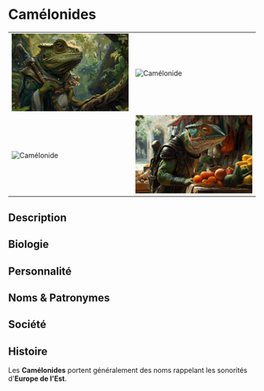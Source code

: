 # Camélonides
| | |
|-|-|
|![Camélonide](../../../../_images/scientific.png) |![Camélonide](../../../../_images/camélonides.png) |
|![Camélonide](../../../../_images/camélonide_femme1.png) |![Camélonide](../../../../_images/camelonide_3.png) |

## Description
## Biologie
## Personnalité
## Noms & Patronymes
## Société
## Histoire


Les **Camélonides** portent généralement des noms rappelant les sonorités d'**Europe de l'Est**.